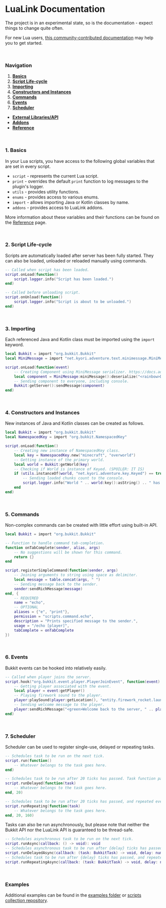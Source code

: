 # LuaLink Documentation
The project is in an experimental state, so is the documentation - expect things to change quite often. 

For new Lua users, [this community-contributed documentation](https://devdocs.io/lua~5.2-language/) may help you to get started.

<br />

### Navigation
1. **[Basics](#1-basics)**
2. **[Script Life-cycle](#2-script-life-cycle)**
3. **[Importing](#3-importing)**
4. **[Constructors and Instances](#4-constructors-and-instances)**
5. **[Commands](#5-commands)**
6. **[Events](#6-events)**
7. **[Scheduler](#7-scheduler)**
- **[External Libraries/API](/docs/external_libraries.md#external-libraries)**
- **[Addons](/docs/addons.md#addons)**
- **[Reference](/docs/reference.md#reference)**

<br />

### 1. Basics
In your Lua scripts, you have access to the following global variables that are set in every script.
- `script` - represents the current Lua script.
- `print` - overrides the default `print` function to log messages to the plugin's logger.
- `utils` - provides utility functions.
- `enums` - provides access to various enums.
- `import` - allows importing Java or Kotlin classes by name.
- `addons` - provides access to LuaLink addons.

More information about these variables and their functions can be found on the [Reference](reference.md) page.

<br />

### 2. Script Life-cycle
Scripts are automatically loaded after server has been fully started. They can also be loaded, unloaded or reloaded manually using commands.
```lua
-- Called when script has been loaded.
script.onLoad(function()
    script.logger.info("Script has been loaded.")
end)

-- Called before unloading script.
script.onUnload(function()
    script.logger.info("Script is about to be unloaded.")
end)
```

<br />

### 3. Importing
Each referenced Java and Kotlin class must be imported using the `import` keyword.
```lua
local Bukkit = import "org.bukkit.Bukkit"
local MiniMessage = import "net.kyori.adventure.text.minimessage.MiniMessage"

script.onLoad(function(event)
    -- Creating Component using MiniMessage serializer. https://docs.advntr.dev/minimessage/index.html
    local component = MiniMessage:miniMessage():deserialize("<rainbow>Did you know you can make rainbow text?!")
    -- Sending component to everyone, including console.
    Bukkit:getServer():sendMessage(component)
end)
```

<br />

### 4. Constructors and Instances
New instances of Java and Kotlin classes can be created as follows.
```lua
local Bukkit = import "org.bukkit.Bukkit"
local NamespacedKey = import "org.bukkit.NamespacedKey"

script.onLoad(function()
    -- Creating new instance of NamespacedKey class.
    local key = NamespacedKey.new("minecraft", "overworld")
    -- Getting instance of the primary world.
    local world = Bukkit:getWorld(key)
    -- Checking if World is instance of Keyed. (SPOILER: IT IS)
    if (utils.instanceOf(world, "net.kyori.adventure.key.Keyed") == true) then
        -- Sending loaded chunks count to the console.
        script.logger.info("World " .. world:key():asString() .. " has " .. world:getChunkCount() .. " chunks loaded.")
    end
end)
```

<br />

### 5. Commands
Non-complex commands can be created with little effort using built-in API.
```lua
local Bukkit = import "org.bukkit.Bukkit"

-- Function to handle command tab-completion.
function onTabComplete(sender, alias, args)
    -- No suggestions will be shown for this command.
    return {}
end

script.registerSimpleCommand(function(sender, args)
    -- Joining arguments to string using space as delimiter.
    local message = table.concat(args, " ")
    -- Sending message back to the sender.
    sender:sendRichMessage(message)
end, {
    -- REQUIRED
    name = "echo",
    -- OPTIONAL
    aliases = {"e", "print"},
    permission = "scripts.command.echo",
    description = "Prints specified message to the sender.",
    usage = "/echo [player]",
    tabComplete = onTabComplete
})
```

<br />

### 6. Events
Bukkit events can be hooked into relatively easily.
```lua
-- Called when player joins the server.
script.hook("org.bukkit.event.player.PlayerJoinEvent", function(event)
    -- Getting player associated with the event. 
    local player = event:getPlayer()
    -- Playing firework sound to the player.
    player:playSound(player:getLocation(), "entity.firework_rocket.launch", 1.0, 1.0)
    -- Sending welcome message to the player.
    player:sendRichMessage("<green>Welcome back to the server, " .. player:getName() .. "!")
end)
```

<br />

### 7. Scheduler
Scheduler can be used to register single-use, delayed or repeating tasks.
```lua
-- Schedules task to be run on the next tick.
script.run(function()
    -- Whatever belongs to the task goes here.
end)

-- Schedules task to be run after 20 ticks has passed. Task function parameter can be ommited if not used. 
script.runDelayed(function(task)
    -- Whatever belongs to the task goes here.
end, 20)

-- Schedules task to be run after 20 ticks has passed, and repeated every 160 ticks. Task function parameter can be ommited if not used. 
script.runRepeating(function(task)
    -- Whatever belongs to the task goes here.
end, 20, 160)
```

Tasks can also be run asynchronously, but please note that neither the Bukkit API nor the LuaLink API is guaranteed to be thread-safe.
```lua
-- Schedules asynchronous task to be run on the next tick.
script.runAsync(callback: () -> void): void
-- Schedules asynchronous task to be run after {delay} ticks has passed. Task function parameter can be ommited if not used. 
script.runDelayedAsync(callback: (task: BukkitTask) -> void, delay: number): BukkitTask
-- Schedules task to be run after {delay} ticks has passed, and repeated every {period} ticks. Task function parameter can be ommited if not used. 
script.runRepeatingAsync(callback: (task: BukkitTask) -> void, delay: number, period: number): BukkitTask
```

<br />

### Examples
Additional examples can be found in the [examples folder](/_examples) or [scripts collection repository](https://github.com/LuaLink/Scripts).